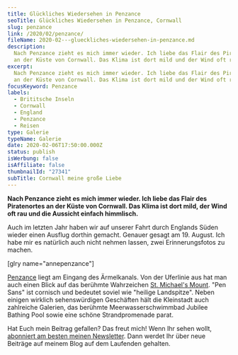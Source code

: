 ```yaml
---
title: Glückliches Wiedersehen in Penzance
seoTitle: Glückliches Wiedersehen in Penzance, Cornwall
slug: penzance
link: /2020/02/penzance/
fileName: 2020-02---glueckliches-wiedersehen-in-penzance.md
description:
  Nach Penzance zieht es mich immer wieder. Ich liebe das Flair des Piratenortes
  an der Küste von Cornwall. Das Klima ist dort mild und der Wind oft rau.
excerpt:
  Nach Penzance zieht es mich immer wieder. Ich liebe das Flair des Piratenortes
  an der Küste von Cornwall. Das Klima ist dort mild und der Wind oft rau.
focusKeyword: Penzance
labels:
  - Brititsche Inseln
  - Cornwall
  - England
  - Penzance
  - Reisen
type: Galerie
typeName: Galerie
date: 2020-02-06T17:50:00.000Z
status: publish
isWerbung: false
isAffiliate: false
thumbnailId: "27341"
subTitle: Cornwall meine große Liebe
---
```


<strong>Nach Penzance zieht es mich immer wieder. Ich liebe das Flair des
Piratenortes an der Küste von Cornwall. Das Klima ist dort mild, der Wind oft
rau und die Aussicht einfach himmlisch.</strong>

Auch im letzten Jahr haben wir auf unserer Fahrt durch Englands Süden wieder
einen Ausflug dorthin gemacht. Genauer gesagt am 19. August. Ich habe mir es
natürlich auch nicht nehmen lassen, zwei Erinnerungsfotos zu machen.

[glry name="annepenzance"]

<a href="http://cardamonchai.com/2009/05/penzance-cornwall-15-05-2009/">Penzance</a>
liegt am Eingang des Ärmelkanals. Von der Uferlinie aus hat man auch einen Blick
auf das berühmte Wahrzeichen
<a href="http://cardamonchai.com/2020/01/st-michaels-mount-marazion/">St.
Michael's Mount</a>. "Pen Sans" ist cornisch und bedeutet soviel wie "heilige
Landspitze". Neben einigen wirklich sehenswürdigen Geschäften hält die
Kleinstadt auch zahlreiche Galerien, das berühmte Meerwasserschwimmbad Jubilee
Bathing Pool sowie eine schöne Strandpromenade parat.

Hat Euch mein Beitrag gefallen? Das freut mich! Wenn Ihr sehen wollt,
<a href="#newsletter">abonniert am besten meinen Newsletter</a>. Dann werdet Ihr
über neue Beiträge auf meinem Blog auf dem Laufenden gehalten.
